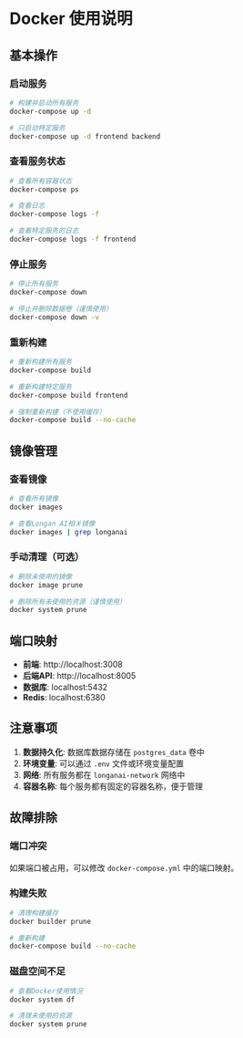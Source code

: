 # Docker 使用说明

## 基本操作

### 启动服务
```bash
# 构建并启动所有服务
docker-compose up -d

# 只启动特定服务
docker-compose up -d frontend backend
```

### 查看服务状态
```bash
# 查看所有容器状态
docker-compose ps

# 查看日志
docker-compose logs -f

# 查看特定服务的日志
docker-compose logs -f frontend
```

### 停止服务
```bash
# 停止所有服务
docker-compose down

# 停止并删除数据卷（谨慎使用）
docker-compose down -v
```

### 重新构建
```bash
# 重新构建所有服务
docker-compose build

# 重新构建特定服务
docker-compose build frontend

# 强制重新构建（不使用缓存）
docker-compose build --no-cache
```

## 镜像管理

### 查看镜像
```bash
# 查看所有镜像
docker images

# 查看Longan AI相关镜像
docker images | grep longanai
```

### 手动清理（可选）
```bash
# 删除未使用的镜像
docker image prune

# 删除所有未使用的资源（谨慎使用）
docker system prune
```

## 端口映射

- **前端**: http://localhost:3008
- **后端API**: http://localhost:8005
- **数据库**: localhost:5432
- **Redis**: localhost:6380

## 注意事项

1. **数据持久化**: 数据库数据存储在 `postgres_data` 卷中
2. **环境变量**: 可以通过 `.env` 文件或环境变量配置
3. **网络**: 所有服务都在 `longanai-network` 网络中
4. **容器名称**: 每个服务都有固定的容器名称，便于管理

## 故障排除

### 端口冲突
如果端口被占用，可以修改 `docker-compose.yml` 中的端口映射。

### 构建失败
```bash
# 清理构建缓存
docker builder prune

# 重新构建
docker-compose build --no-cache
```

### 磁盘空间不足
```bash
# 查看Docker使用情况
docker system df

# 清理未使用的资源
docker system prune
``` 
